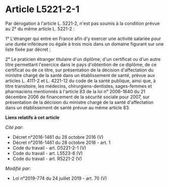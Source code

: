 # Article L5221-2-1

Par dérogation à l'article L. 5221-2, n'est pas soumis à la condition prévue au 2° du même article L. 5221-2 :

1° L'étranger qui entre en France afin d'y exercer une activité salariée pour une durée inférieure ou égale à trois mois dans
un domaine figurant sur une liste fixée par décret ;

2° Le praticien étranger titulaire d'un diplôme, d'un certificat ou d'un autre titre permettant l'exercice dans le pays
d'obtention de ce diplôme, de ce certificat ou de ce titre, sur présentation de la décision d'affectation du ministre chargé
de la santé dans un établissement de santé, prévue aux articles L. 4111-2 et L. 4221-12 du code de la santé publique, ainsi
que, à titre transitoire, les médecins, chirurgiens-dentistes, sages-femmes et pharmaciens mentionnés à l'article 83 de la
loi n° 2006-1640 du 21 décembre 2006 de financement de la sécurité sociale pour 2007, sur présentation de la décision du
ministre chargé de la santé d'affectation dans un établissement de santé prévue au même article 83.

**Liens relatifs à cet article**

_Cité par_:

  - Décret n°2016-1461 du 28 octobre 2016 (V)
  - Décret n°2016-1461 du 28 octobre 2016 - art. 1
  - Code du travail - art. D5221-2-1 (V)
  - Code du travail - art. L5523-6  (V)
  - Code du travail - art. R5221-2 (V)

_Modifié par_:

  - Loi n°2019-774 du 24 juillet 2019 - art. 70 (V)
